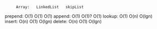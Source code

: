         Array:   LinkedList   skipList
prepend:  O(1)        O(1)       O(1)
append:   O(1)        O(1)?      O(1)
lookup:   O(1)        O(n)       O(lgn)
insert:   O(n)        O(1)       O(lgn)
delete:   O(n)        O(1)       O(lgn)